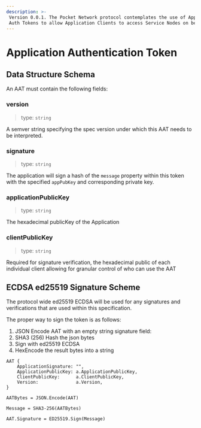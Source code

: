 ```yaml
---
description: >-
 Version 0.0.1. The Pocket Network protocol contemplates the use of Application
 Auth Tokens to allow Application Clients to access Service Nodes on behalf of the Application.
---
```


# Application Authentication Token

## Data Structure Schema

An AAT must contain the following fields:

### version

> type: `string`

A semver string specifying the spec version under which this AAT needs to be interpreted.

### signature

> type: `string`

The application will sign a hash of the `message` property within this token with the specified `appPubKey` and
corresponding private key.

### applicationPublicKey

> type: `string`

The hexadecimal publicKey of the Application

### clientPublicKey

> type: `string`

Required for signature verification, the hexadecimal public of each individual client allowing for granular control of
who can use the AAT

## ECDSA ed25519 Signature Scheme

The protocol wide ed25519 ECDSA will be used for any signatures and verifications that are used within this
specification.

The proper way to sign the token is as follows:

1. JSON Encode AAT with an empty string signature field:
2. SHA3 \(256\) Hash the json bytes
3. Sign with ed25519 ECDSA
4. HexEncode the result bytes into a string

```text
AAT {
    ApplicationSignature: "",
    ApplicationPublicKey: a.ApplicationPublicKey,
    ClientPublicKey:      a.ClientPublicKey,
    Version:              a.Version,
}
```

`AATBytes = JSON.Encode(AAT)`

`Message = SHA3-256(AATBytes)`

`AAT.Signature = ED25519.Sign(Message)`

